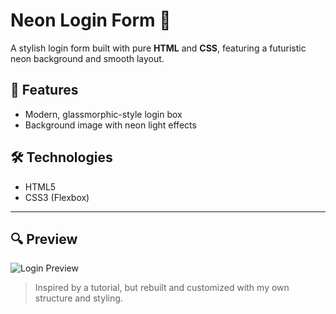 # Neon Login Form 🔐

A stylish login form built with pure **HTML** and **CSS**, featuring a futuristic neon background and smooth layout.

## 📌 Features
- Modern, glassmorphic-style login box
- Background image with neon light effects

## 🛠 Technologies
- HTML5
- CSS3 (Flexbox)

---
## 🔍 Preview
![Login Preview](https://uploadkon.ir/uploads/671310_25login.png)

> Inspired by a tutorial, but rebuilt and customized with my own structure and styling.
